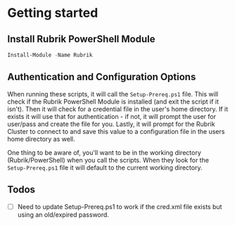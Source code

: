 # Getting started

## Install Rubrik PowerShell Module

```powershell
Install-Module -Name Rubrik
```

## Authentication and Configuration Options

When running these scripts, it will call the `Setup-Prereq.ps1` file. This will check if the Rubrik PowerShell Module is installed (and exit the script if it isn't). Then it will check for a credential file in the user's home directory. If it exists it will use that for authentication - if not, it will prompt the user for user/pass and create the file for you. Lastly, it will prompt for the Rubrik Cluster to connect to and save this value to a configuration file in the users home directory as well.  
  
One thing to be aware of, you'll want to be in the working directory (Rubrik/PowerShell) when you call the scripts. When they look for the `Setup-Prereq.ps1` file it will default to the current working directory.  

## Todos

- [ ] Need to update Setup-Prereq.ps1 to work if the cred.xml file exists but using an old/expired password.
